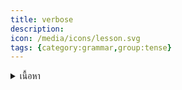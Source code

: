 ```yaml
---
title: verbose
description: 
icon: /media/icons/lesson.svg
tags: {category:grammar,group:tense}
---
```


<details>
<summary>เนื้อหา</summary>

<details>

<summary>แบบฝึกหัด</summary>

<details>